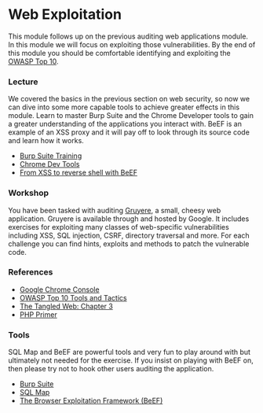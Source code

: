 # Web Exploitation
This module follows up on the previous auditing web applications module. In this module we will focus on exploiting those vulnerabilities. By the end of this module you should be comfortable identifying and exploiting the [OWASP Top 10](https://www.owasp.org/index.php/Top_10_2013-Top_10).

### Lecture
We covered the basics in the previous section on web security, so now we can dive into some more capable tools to achieve greater effects in this module. Learn to master Burp Suite and the Chrome Developer tools to gain a greater understanding of the applications you interact with. BeEF is an example of an XSS proxy and it will pay off to look through its source code and learn how it works.
* [Burp Suite Training](http://www.youtube.com/watch?v=L4un5IppoY4)
* [Chrome Dev Tools](http://www.youtube.com/watch?v=BaneWEqNcpE)
* [From XSS to reverse shell with BeEF](https://vimeo.com/82779965)

### Workshop
You have been tasked with auditing [Gruyere](http://google-gruyere.appspot.com/), a small, cheesy web application. Gruyere is available through and hosted by Google. It includes exercises for exploiting many classes of web-specific vulnerabilities including XSS, SQL injection, CSRF, directory traversal and more. For each challenge you can find hints, exploits and methods to patch the vulnerable code.

### References
* [Google Chrome Console](https://developers.google.com/chrome-developer-tools/docs/console)
* [OWASP Top 10 Tools and Tactics](http://resources.infosecinstitute.com/owasp-top-10-tools-and-tactics/)
* [The Tangled Web: Chapter 3](http://www.nostarch.com/download/tangledweb_ch3.pdf)
* [PHP Primer](http://www2.astro.psu.edu/users/sdb210/documents/phpprimer_v0.1.pdf)

### Tools
SQL Map and BeEF are powerful tools and very fun to play around with but ultimately not needed for the exercise. If you insist on playing with BeEF on, then please try not to hook other users auditing the application.

* [Burp Suite](http://portswigger.net/burp/download.html)
* [SQL Map](http://sqlmap.org/)
* [The Browser Exploitation Framework (BeEF)](http://beefproject.com/)
